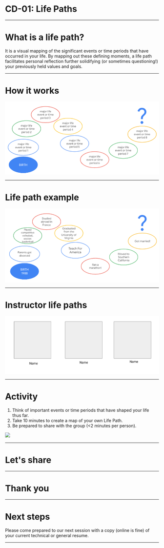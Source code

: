# CD-01: Life Paths

<!--
Today we’re going to learn a bit more about each other by creating and sharing a visual representation of our lives thus far.

Why is it important for us to learn more about each other’s unique backgrounds and experiences? [Elicit student contributions and respond to them.]

This session provides an opportunity for us to share a bit about ourselves and how we got to where and who we are today. With that said, what you decide to share is entirely up to you.
-->

---

# What is a life path?

It is a visual mapping of the significant events or time periods that have occurred in your life. By mapping out these defining moments, a life path facilitates personal reflection further solidifying (or sometimes questioning!) your previously held values and goals. 

<!--
A life path is a visual mapping of the significant events or time periods that have occurred in your life. By mapping out these defining moments, a life path facilitates personal reflection further solidifying (or sometimes questioning!) your previously held values and goals. In your life path you can share personal, familial, academic, social, professional, or other time periods or milestones that feel important to you. Everyone’s will be different, and we ask that you all be respectful and accepting of what others choose to share, regardless of how similar or different it is to yours.
-->

---

# How it works

![](res/lifepaths01.png)

<!--
You can draw as little or as much as you want to but you will only have two minutes to present.  If you aren’t comfortable with symbols or art, feel free to substitute with written words instead. Again, it’s up to you to disclose as much or as little as you want.
-->

---

# Life path example

![](res/lifepaths02.png)

<!--
[Facilitator should prep this slide with their own life path prior to presenting.]

“Here’s my life path. First, ___ … Last, ____. Thank you for listening.”

Facilitator should alter this slide to include their own life path and present it to the class as an example. It is important to include at least one life event or time period that is objectively not happy or positive in order to demonstrate vulnerability and/or growth from adversity.
-->

---

# Instructor life paths

<insert photos and names of technical instructors>

![](res/lifepaths03.png)

<!--
Now our instructors will take a few moments to share their own life paths.

Each technical instructor should present their previously-created life paths, each for two minutes. 

Facilitator models thanking the instructors for presenting. Either make a point of saying a brief, encouraging remark about each person’s life path while presenting OR simply say “thank you for sharing.” Try not to remark about some people’s life paths but not others.
-->

---

# Activity

1. Think of important events or time periods that have shaped your life thus far.
1. Take 10 minutes to create a map of your own Life Path.
1. Be prepared to share with the group (<2 minutes per person).

![](res/lifepaths04.jpg)

<!--
Now you’ll each take 10 minutes, markers, and chart paper to construct your own life path with your own events and/or time periods. [An additional five minutes may be necessary.] 

Please only include information and events you’re comfortable sharing with the class, as we will each present for 1-2 minutes.

Source: Photo by Ludovic Fremondiere on Unsplash
-->

---

# Let's share

<!--
Let’s share!

Allow each student up to two minutes for their life path presentations. It’s best to ask for an initial volunteer and then have the person sitting next to them go second, following from there until everyone has presented. This will save substantial time. 
-->

---

# Thank you

<!--
Thank you all for participating in this exercise and sharing these details about your unique life path. I hope you’ve learned a little bit about each person and maybe something about yourself by taking this time to examine what’s brought you to this point and time today. 

What’s something you’re taking away from this experience? [Elicit 1-3 student contributions and respond to them.]
--> 

---

# Next steps

Please come prepared to our next session with a copy (online is fine) of your current technical or general resume.

<!--
Our next session will be a resume workshop. Please come prepared with a copy -- online or printed out -- of your current technical resume. If you haven’t yet created a technical resume, bring whatever resume you currently have!
-->

---


